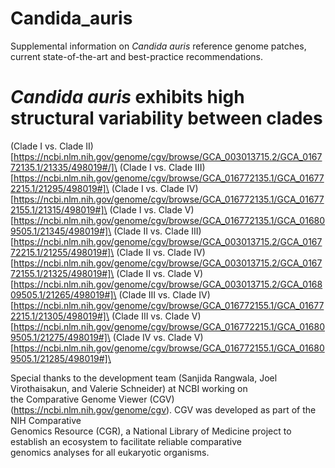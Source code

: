 # Candida_auris
Supplemental information on *Candida auris* reference genome patches, current state-of-the-art and best-practice recommendations.

# *Candida auris* exhibits high structural variability between clades

(Clade I vs. Clade II)[https://ncbi.nlm.nih.gov/genome/cgv/browse/GCA_003013715.2/GCA_016772135.1/21335/498019#/]\
(Clade I vs. Clade III)[https://ncbi.nlm.nih.gov/genome/cgv/browse/GCA_016772135.1/GCA_016772215.1/21295/498019#]\
(Clade I vs. Clade IV)[https://ncbi.nlm.nih.gov/genome/cgv/browse/GCA_016772135.1/GCA_016772155.1/21315/498019#]\
(Clade I vs. Clade V)[https://ncbi.nlm.nih.gov/genome/cgv/browse/GCA_016772135.1/GCA_016809505.1/21345/498019#]\
(Clade II vs. Clade III)[https://ncbi.nlm.nih.gov/genome/cgv/browse/GCA_003013715.2/GCA_016772215.1/21255/498019#]\
(Clade II vs. Clade IV)[https://ncbi.nlm.nih.gov/genome/cgv/browse/GCA_003013715.2/GCA_016772155.1/21325/498019#]\
(Clade II vs. Clade V)[https://ncbi.nlm.nih.gov/genome/cgv/browse/GCA_003013715.2/GCA_016809505.1/21265/498019#]\
(Clade III vs. Clade IV)[https://ncbi.nlm.nih.gov/genome/cgv/browse/GCA_016772155.1/GCA_016772215.1/21305/498019#]\
(Clade III vs. Clade V)[https://ncbi.nlm.nih.gov/genome/cgv/browse/GCA_016772215.1/GCA_016809505.1/21275/498019#]\
(Clade IV vs. Clade V)[https://ncbi.nlm.nih.gov/genome/cgv/browse/GCA_016772155.1/GCA_016809505.1/21285/498019#]\

Special thanks to the development team (Sanjida Rangwala, Joel Virothaisakun, and Valerie Schneider) at NCBI working on \
the Comparative Genome Viewer (CGV) (https://ncbi.nlm.nih.gov/genome/cgv). CGV was developed as part of the NIH Comparative \
Genomics Resource (CGR), a National Library of Medicine project to establish an ecosystem to facilitate reliable comparative \
genomics analyses for all eukaryotic organisms.
